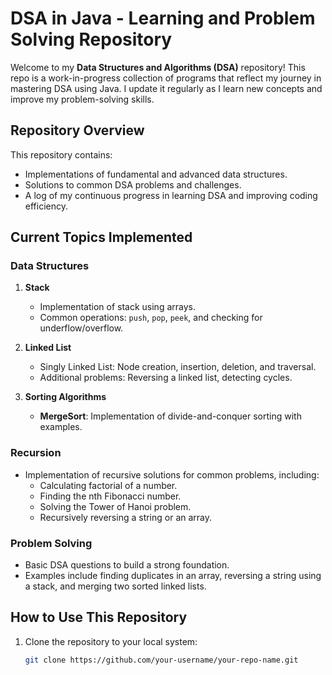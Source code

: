 # DSA in Java - Learning and Problem Solving Repository

Welcome to my **Data Structures and Algorithms (DSA)** repository! This repo is a work-in-progress collection of programs that reflect my journey in mastering DSA using Java. I update it regularly as I learn new concepts and improve my problem-solving skills.  

## Repository Overview

This repository contains:  
- Implementations of fundamental and advanced data structures.  
- Solutions to common DSA problems and challenges.  
- A log of my continuous progress in learning DSA and improving coding efficiency.

## Current Topics Implemented

### Data Structures
1. **Stack**  
   - Implementation of stack using arrays.  
   - Common operations: `push`, `pop`, `peek`, and checking for underflow/overflow.  

2. **Linked List**  
   - Singly Linked List: Node creation, insertion, deletion, and traversal.  
   - Additional problems: Reversing a linked list, detecting cycles.  

3. **Sorting Algorithms**  
   - **MergeSort**: Implementation of divide-and-conquer sorting with examples.  

### Recursion
- Implementation of recursive solutions for common problems, including:  
  - Calculating factorial of a number.  
  - Finding the nth Fibonacci number.  
  - Solving the Tower of Hanoi problem.  
  - Recursively reversing a string or an array.  

### Problem Solving
- Basic DSA questions to build a strong foundation.  
- Examples include finding duplicates in an array, reversing a string using a stack, and merging two sorted linked lists.

## How to Use This Repository

1. Clone the repository to your local system:
   ```bash
   git clone https://github.com/your-username/your-repo-name.git

